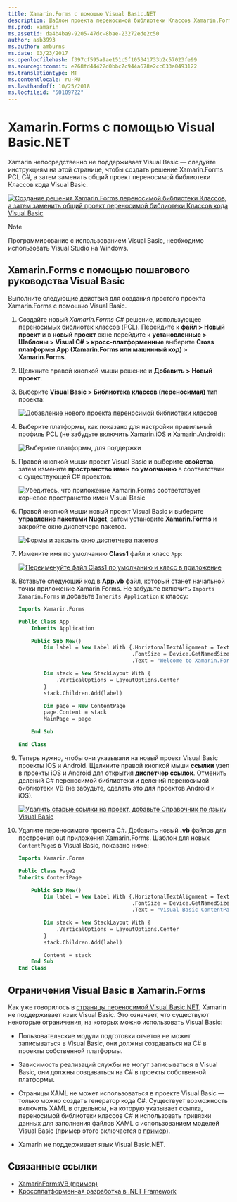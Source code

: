 ```yaml
---
title: Xamarin.Forms с помощью Visual Basic.NET
description: Шаблон проекта переносимой библиотеки Классов Xamarin.Forms можно изменить для использования Visual Basic для главной сборки, фактически, позволяя создавать кросс платформенные мобильные приложения с использованием VB.NET.
ms.prod: xamarin
ms.assetid: da4b4ba9-9205-47dc-8bae-23272ede2c50
author: asb3993
ms.author: amburns
ms.date: 03/23/2017
ms.openlocfilehash: f397cf595a9ae151c5f105341733b2c57023fe99
ms.sourcegitcommit: e268fd44422d0bbc7c944a678e2cc633a0493122
ms.translationtype: MT
ms.contentlocale: ru-RU
ms.lasthandoff: 10/25/2018
ms.locfileid: "50109722"
---
```

# <a name="xamarinforms-using-visual-basicnet"></a>Xamarin.Forms с помощью Visual Basic.NET

Xamarin непосредственно не поддерживает Visual Basic — следуйте инструкциям на этой странице, чтобы создать решение Xamarin.Forms PCL C#, а затем заменить общий проект переносимой библиотеки Классов кода Visual Basic.

[![](xamarin-forms-images/hero-sml.png "Создание решения Xamarin.Forms переносимой библиотеки Классов, а затем заменить общий проект переносимой библиотеки Классов кода Visual Basic")](xamarin-forms-images/hero.png#lightbox)

> [!NOTE]
> Программирование с использованием Visual Basic, необходимо использовать Visual Studio на Windows.

## <a name="xamarinforms-with-visual-basic-walkthrough"></a>Xamarin.Forms с помощью пошагового руководства Visual Basic

Выполните следующие действия для создания простого проекта Xamarin.Forms с помощью Visual Basic.

1. Создайте новый *Xamarin.Forms C#* решение, использующее переносимых библиотек классов (PCL).
Перейдите к **файл > Новый проект** и в **новый проект** окне перейдите к **установленные > Шаблоны > Visual C# > кросс-платформенные** выберите **Cross платформы App (Xamarin.Forms или машинный код) > Xamarin.Forms**.

2. Щелкните правой кнопкой мыши решение и **Добавить > Новый проект**.

3. Выберите **Visual Basic > Библиотека классов (переносимая)** тип проекта:

   [![](xamarin-forms-images/add-vb-2-sml.png "Добавление нового проекта переносимой библиотеки классов")](xamarin-forms-images/add-vb-2.png#lightbox)

4. Выберите платформы, как показано для настройки правильный профиль PCL (не забудьте включить Xamarin.iOS и Xamarin.Android):

   ![](xamarin-forms-images/add-vb-3-sml.png "Выберите платформы, для поддержки")

5. Правой кнопкой мыши проект Visual Basic и выберите **свойства**, затем измените **пространство имен по умолчанию** в соответствии с существующей C# проектов:

   ![](xamarin-forms-images/add-vb-4s-sml.png "Убедитесь, что приложение Xamarin.Forms соответствует корневое пространство имен Visual Basic")

6. Правой кнопкой мыши новый проект Visual Basic и выберите **управление пакетами Nuget**, затем установите **Xamarin.Forms** и закройте окно диспетчера пакетов.

   [![](xamarin-forms-images/add-vb-4-sml.png "Формы и закрыть окно диспетчера пакетов")](xamarin-forms-images/add-vb-4.png#lightbox)

7. Измените имя по умолчанию **Class1** файл *и* класс `App`:

   [![](xamarin-forms-images/add-vb-5-sml.png "Переименуйте файл Class1 по умолчанию и класс в приложение")](xamarin-forms-images/add-vb-5.png#lightbox)

8. Вставьте следующий код в **App.vb** файл, который станет начальной точки приложение Xamarin.Forms. Не забудьте включить `Imports Xamarin.Forms` и добавьте `Inherits Application` к классу:

    ```vb 
    Imports Xamarin.Forms

    Public Class App
        Inherits Application

        Public Sub New()
            Dim label = New Label With {.HoriztonalTextAlignment = TextAlignment.Center,
                                        .FontSize = Device.GetNamedSize(NamedSize.Medium, GetType(Label)),
                                        .Text = "Welcome to Xamarin.Forms with Visual Basic.NET"}

            Dim stack = New StackLayout With {
                .VerticalOptions = LayoutOptions.Center
            }
            stack.Children.Add(label)

            Dim page = New ContentPage
            page.Content = stack
            MainPage = page

        End Sub

    End Class
    ```

9. Теперь нужно, чтобы они указывали на новый проект Visual Basic проекты iOS и Android.
Щелкните правой кнопкой мыши **ссылки** узел в проекты iOS и Android для открытия **диспетчер ссылок**. Отменить делений C# переносимой библиотеки и делений переносимой библиотеки VB (не забудьте, сделать это для проектов Android и iOS).

   [![](xamarin-forms-images/add-vb-8-sml.png "Удалить старые ссылки на проект, добавьте Справочник по языку Visual Basic")](xamarin-forms-images/add-vb-8.png#lightbox)

10. Удалите переносимого проекта C#. Добавить новый **.vb** файлов для построения out приложения Xamarin.Forms. Шаблон для новых `ContentPage`s в Visual Basic, показано ниже:

    ```vb
    Imports Xamarin.Forms

    Public Class Page2
    Inherits ContentPage

        Public Sub New()
            Dim label = New Label With {.HoriztonalTextAlignment = TextAlignment.Center,
                                        .FontSize = Device.GetNamedSize(NamedSize.Medium, GetType(Label)),
                                        .Text = "Visual Basic ContentPage"}

            Dim stack = New StackLayout With {
                .VerticalOptions = LayoutOptions.Center
            }
            stack.Children.Add(label)

            Content = stack
        End Sub
    End Class
    ```

## <a name="limitations-of-visual-basic-in-xamarinforms"></a>Ограничения Visual Basic в Xamarin.Forms

Как уже говорилось в [страницы переносимой Visual Basic.NET](~/cross-platform/platform/visual-basic/index.md), Xamarin не поддерживает язык Visual Basic. Это означает, что существуют некоторые ограничения, на которых можно использовать Visual Basic:

 - Пользовательские модули подготовки отчетов не может записываться в Visual Basic, они должны создаваться на C# в проекты собственной платформы.

 - Зависимость реализаций службы не могут записываться в Visual Basic, они должны создаваться на C# в проекты собственной платформы.

 - Страницы XAML не может использоваться в проекте Visual Basic — только можно создать генератор кода C#. Существует возможность включить XAML в отдельном, на которую указывает ссылка, переносимой библиотеки классов C# и использовать привязки данных для заполнения файлов XAML с использованием моделей Visual Basic (пример этого включается в [пример](https://github.com/xamarin/mobile-samples/tree/master/VisualBasic/XamarinFormsVB/XamlPages)).

 - Xamarin не поддерживает язык Visual Basic.NET.

## <a name="related-links"></a>Связанные ссылки

- [XamarinFormsVB (пример)](https://github.com/xamarin/mobile-samples/tree/master/VisualBasic/XamarinFormsVB)
- [Кроссплатформенная разработка в .NET Framework](https://docs.microsoft.com/dotnet/standard/cross-platform/)
